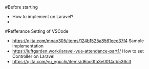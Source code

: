 #Before starting
- How to implement on Laravel?
-  

#Refferance
Setting of VSCode
- https://qiita.com/mnao305/items/124b1525a8561eec37f4
Sample implementation 
- https://luftgarden.work/laravel-vue-attendance-part1/
How to set Controller on Laravel
- https://qiita.com/yu_eguchi/items/d6ac0fa3e0014db536c3
